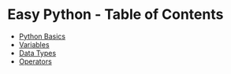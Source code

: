 # Easy Python - Table of Contents

- [Python Basics](https://github.com/easy-python-uz/python/blob/main/00-Python%20Basics/README.md)
- [Variables](https://github.com/easy-python-uz/python/blob/main/01-Variables/README.md)
- [Data Types](https://github.com/easy-python-uz/python/blob/main/02-Data%20Types/README.md)
- [Operators](https://github.com/easy-python-uz/python/blob/main/02-operators/README.md)